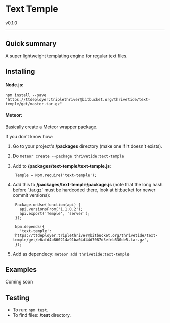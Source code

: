 # Text Temple #
v0.1.0

---
## Quick summary
A super lightweight templating engine for regular text files.


## Installing
#### Node.js: 
```shell
npm install --save "https://ttdeployer:triplethriver@bitbucket.org/thrivetide/text-temple/get/master.tar.gz"
```

#### Meteor:
Basically create a Meteor wrapper package. 

If you don't know how:

1. Go to your project's __/packages__ directory (make one if it doesn't exists).
2. Do `meteor create --package thrivetide:text-temple`
3. Add to __/packages/text-temple/text-temple.js__:

        Temple = Npm.require('text-temple');

4. Add this to __/packages/text-temple/package.js__ (note that the long hash before '.tar.gz' must be hardcoded there, look at bitbucket for newer commit versions): 
        
        Package.onUse(function(api) {
          api.versionsFrom('1.1.0.2');
          api.export('Temple', 'server');
        });
        
        Npm.depends({
          'text-temple': 'https://ttdeployer:triplethriver@bitbucket.org/thrivetide/text-temple/get/e6afd4b860214a91ba04d44d7087d3efeb530de5.tar.gz',
        });
        

5. Add as dependecy: `meteor add thrivetide:text-temple`

## Examples
Coming soon


## Testing
* To run: `npm test`.
* To find files: __/test__ directory.